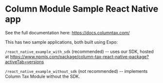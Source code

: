 # Column Module Sample React Native app

See the full documentation here: https://docs.columntax.com/

This has two sample applications, both built using Expo:

`/react_native_example_with_sdk` (recommended) -- uses our SDK, hosted at https://www.npmjs.com/package/column-tax-react-native-package?activeTab=versions

`/react_native_example_without_sdk` (not recommended) -- implements Column Tax Module without the SDK.
